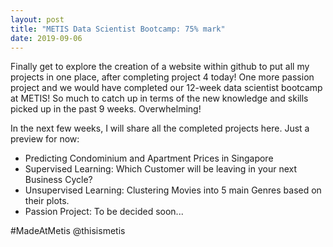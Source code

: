 ```yaml
---
layout: post
title: "METIS Data Scientist Bootcamp: 75% mark"
date: 2019-09-06
---
```


<p>Finally get to explore the creation of a website within github to put all my projects in one place, after completing project 4 today! One more passion project and we would have completed our 12-week data scientist bootcamp at METIS! So much to catch up in terms of the new knowledge and skills picked up in the past 9 weeks. Overwhelming!</p>
<p>In the next few weeks, I will share all the completed projects here. Just a preview for now:</p>
  <ul class="listing">
  <li>Predicting Condominium and Apartment Prices in Singapore</li>
  <li>Supervised Learning: Which Customer will be leaving in your next Business Cycle?</li>
  <li>Unsupervised Learning: Clustering Movies into 5 main Genres based on their plots.</li>
  <li>Passion Project: To be decided soon...</li></ul>
<p>#MadeAtMetis @thisismetis</p>
